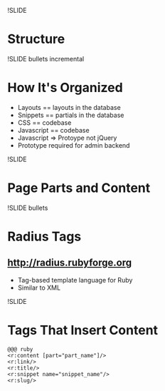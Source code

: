 !SLIDE 
# Structure #

!SLIDE bullets incremental
# How It's Organized #

* Layouts == layouts in the database
* Snippets == partials in the database
* CSS == codebase
* Javascript == codebase
* Javascript => Protoype not jQuery
* Prototype required for admin backend

!SLIDE
# Page Parts and Content #

!SLIDE bullets
# Radius Tags #
## http://radius.rubyforge.org ##

* Tag-based template language for Ruby
* Similar to XML

!SLIDE
# Tags That Insert Content #
    @@@ ruby
    <r:content [part="part_name"]/>
    <r:link/>
    <r:title/>
    <r:snippet name="snippet_name"/>
    <r:slug/>